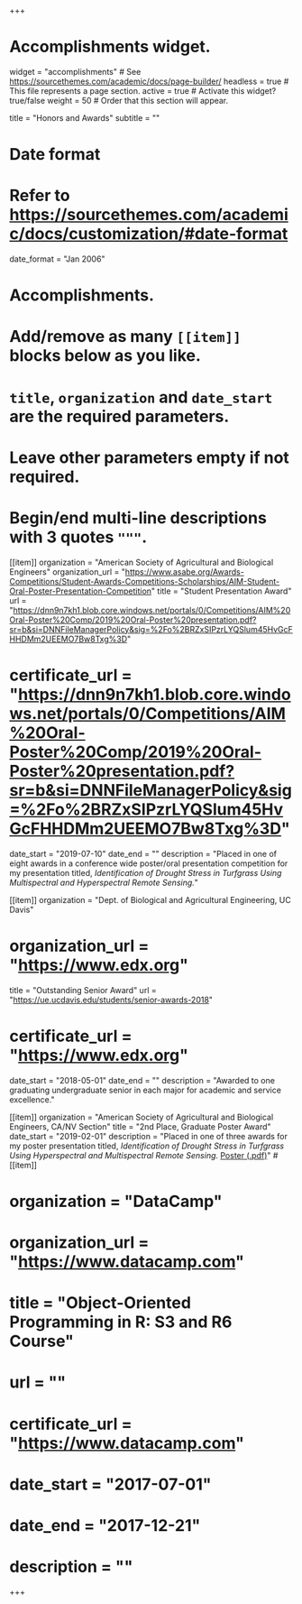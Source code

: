 +++
# Accomplishments widget.
widget = "accomplishments"  # See https://sourcethemes.com/academic/docs/page-builder/
headless = true  # This file represents a page section.
active = true  # Activate this widget? true/false
weight = 50  # Order that this section will appear.

title = "Honors and Awards"
subtitle = ""

# Date format
#   Refer to https://sourcethemes.com/academic/docs/customization/#date-format
date_format = "Jan 2006"

# Accomplishments.
#   Add/remove as many `[[item]]` blocks below as you like.
#   `title`, `organization` and `date_start` are the required parameters.
#   Leave other parameters empty if not required.
#   Begin/end multi-line descriptions with 3 quotes `"""`.

[[item]]
  organization = "American Society of Agricultural and Biological Engineers"
  organization_url = "https://www.asabe.org/Awards-Competitions/Student-Awards-Competitions-Scholarships/AIM-Student-Oral-Poster-Presentation-Competition"
  title = "Student Presentation Award"
  url = "https://dnn9n7kh1.blob.core.windows.net/portals/0/Competitions/AIM%20Oral-Poster%20Comp/2019%20Oral-Poster%20presentation.pdf?sr=b&si=DNNFileManagerPolicy&sig=%2Fo%2BRZxSIPzrLYQSlum45HvGcFHHDMm2UEEMO7Bw8Txg%3D"
  # certificate_url = "https://dnn9n7kh1.blob.core.windows.net/portals/0/Competitions/AIM%20Oral-Poster%20Comp/2019%20Oral-Poster%20presentation.pdf?sr=b&si=DNNFileManagerPolicy&sig=%2Fo%2BRZxSIPzrLYQSlum45HvGcFHHDMm2UEEMO7Bw8Txg%3D"
  date_start = "2019-07-10"
  date_end = ""
  description = "Placed in one of eight awards in a conference wide poster/oral presentation competition for my presentation titled, *Identification of Drought Stress in Turfgrass Using Multispectral and Hyperspectral Remote Sensing.*"

[[item]]
  organization = "Dept. of Biological and Agricultural Engineering, UC Davis"
#  organization_url = "https://www.edx.org"
  title = "Outstanding Senior Award"
  url = "https://ue.ucdavis.edu/students/senior-awards-2018"
# certificate_url = "https://www.edx.org"
  date_start = "2018-05-01"
  date_end = ""
  description = "Awarded to one graduating undergraduate senior in each major for academic and service excellence."
  
[[item]]
  organization = "American Society of Agricultural and Biological Engineers, CA/NV Section"
  title = "2nd Place, Graduate Poster Award"
  date_start = "2019-02-01"
  description = "Placed in one of three awards for my poster presentation titled, *Identification of Drought Stress in Turfgrass Using Hyperspectral and Multispectral Remote Sensing*. [Poster (.pdf)](files/ASABE_sectional_poster.pdf)"
#[[item]]
#  organization = "DataCamp"
#  organization_url = "https://www.datacamp.com"
#  title = "Object-Oriented Programming in R: S3 and R6 Course"
#  url = ""
#  certificate_url = "https://www.datacamp.com"
#  date_start = "2017-07-01"
#  date_end = "2017-12-21"
#  description = ""

+++
